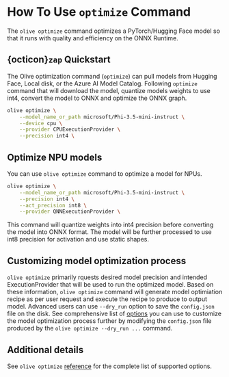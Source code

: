 # How To Use `optimize` Command

The `olive optimize` command optimizes a PyTorch/Hugging Face model so that it runs with quality and efficiency on the ONNX Runtime.

## {octicon}`zap` Quickstart

The Olive optimization command (`optimize`) can pull models from Hugging Face, Local disk, or the Azure AI Model Catalog. Following `optimize` command that will download the model, quantize models weights to use int4, convert the model to ONNX and optimize the ONNX graph.

```bash
olive optimize \
    --model_name_or_path microsoft/Phi-3.5-mini-instruct \
    --device cpu \
    --provider CPUExecutionProvider \
    --precision int4 \
```

## Optimize NPU models

You can use `olive optimize` command to optimize a model for NPUs.

```bash
olive optimize \
    --model_name_or_path microsoft/Phi-3.5-mini-instruct \
    --precision int4 \
    --act_precision int8 \
    --provider QNNExecutionProvider \
```

This command will quantize weights into int4 precision before converting the model into ONNX format. The model will be further processed to use int8 precision for activation and use static shapes.

## Customizing model optimization process

`olive optimize` primarily rquests desired model precision and intended ExecutionProvider that will be used to run the optimized model. Based on these information, `olive optimize` command will generate model optimiation recipe as per user request and execute the recipe to produce to output model. Advanced users can use `--dry_run` option to save the `config.json` file on the disk. See comprehensive list of [options](../reference/options.html) you can use to customize the model optimization process further by modifying the `config.json` file produced by the `olive optimize --dry_run ...` command.

## Additional details

See `olive optimize` [reference](../reference/python_api.md#optimize) for the complete list of supported options.
